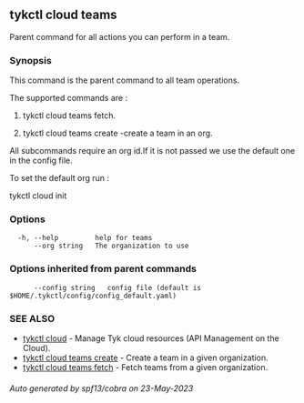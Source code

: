 ## tykctl cloud teams

Parent command for all actions you can perform in a team.

### Synopsis


This command is the parent command to all team operations.

The supported commands are :

1. tykctl cloud teams fetch.

2. tykctl cloud teams create -create a team in an org.

All subcommands require an org id.If it is not passed we use the default one in the config file.

To set the default org run :

tykctl cloud init


### Options

```
  -h, --help         help for teams
      --org string   The organization to use
```

### Options inherited from parent commands

```
      --config string   config file (default is $HOME/.tykctl/config/config_default.yaml)
```

### SEE ALSO

* [tykctl cloud](tykctl_cloud.md)	 - Manage Tyk cloud resources (API Management on the Cloud).
* [tykctl cloud teams create](tykctl_cloud_teams_create.md)	 - Create a team in a given organization.
* [tykctl cloud teams fetch](tykctl_cloud_teams_fetch.md)	 - Fetch teams from a given organization.

###### Auto generated by spf13/cobra on 23-May-2023
